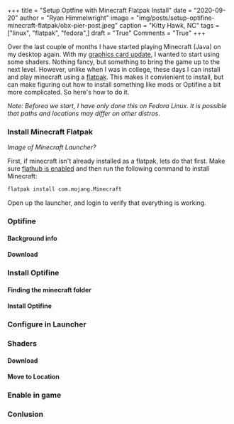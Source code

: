 +++
title   = "Setup Optfine with Minecraft Flatpak Install"
date    = "2020-09-20"
author  = "Ryan Himmelwright"
image   = "img/posts/setup-optifine-minecraft-flatpak/obx-pier-post.jpeg"
caption = "Kitty Hawk, NC"
tags    = ["linux", "flatpak", "fedora",]
draft   = "True"
Comments = "True"
+++

Over the last couple of months I have started playing Minecraft (Java) on my
desktop again. With my [graphics card update](), I wanted to start using some
shaders. Nothing fancy, but something to bring the game up to the next level.
However, unlike when I was in college, these days I can install and play
minecraft using a [flatpak](). This makes it convienient to install, but can
make figuring out how to install something like mods or Optifine a bit more
complicated. So here's how to do it.

<!--more-->

*Note: Beforea we start, I have only done this on Fedora Linux. It is possible
that paths and locations may differ on other distros*.


### Install Minecraft Flatpak

*Image of Minecraft Launcher?*

First, if minecraft isn't already installed as a flatpak, lets do that first.
Make sure [flathub is enabled]() and then run the following command to install
Minecraft:

```bash
flatpak install com.mojang.Minecraft
```

Open up the launcher, and login to verify that everything is working.

### Optifine
#### Background info

#### Download

### Install Optifine
#### Finding the minecraft folder

#### Install Optifine

### Configure in Launcher

### Shaders
#### Download

#### Move to Location

### Enable in game


### Conlusion
